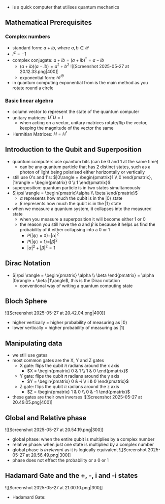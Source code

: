 - is a quick computer that utilises quantum mechanics
## Mathematical Prerequisites
### Complex numbers
- standard form: $a +ib$, where $a, b \in \mathcal R$ 
- $i^2 = -1$
- complex conjugate: $a+ib = (a+ib)^* = a - ib$ 
	- $(a+ib)(a-ib) = a^2 + b^2$
	![[Screenshot 2025-05-27 at 20.12.33.png|400]]
	- exponential form: $re^{i\theta}$ 
- in quantum computing exponential from is the main method as you rotate round a circle
### Basic linear algebra 
- column vector to represent the state of the quantum computer
- unitary matrices: $U^\dagger U = I$ 
	- when acting on a vector, unitary matrices rotate/flip the vector, keeping the magnitude of the vector the same
- Hermitian Matrices: $H = H^\dagger$ 
## Introduction to the Qubit and Superposition
 - quantum computers use quantum bits (can be 0 and 1 at the same time)
	 - can be any quantum particle that has 2 distinct states, such as a photon of light being polarised either horizontally or vertically
- still use 0's and 1's: $|0\rangle = \begin{pmatrix}1 \\ 0 \end{pmatrix}, |1\rangle = \begin{pmatrix} 0 \\ 1 \end{pmatrix}$ 
- superposition: quantum particle is in two states simultaneously 
- $|\psi \rangle = \begin{pmatrix}\alpha \\ \beta \end{pmatrix}$ 
	- $\alpha$ represents how much the qubit is in the $|0\rangle$ state
	- $\beta$ represents how much the qubit is in the $|1\rangle$ state
- when we measure a quantum system, it collapses into the measured state
	- when you measure a superposition it will become either 1 or 0
	- the reason you still have the $\alpha$ and $\beta$ is because it helps us find the probability of it either collapsing into a 0 or 1
		- $P(|\psi\rangle = 0) = |\alpha|^2$
		- $P(|\psi\rangle = 1) = |\beta|^2$
		- $|\alpha|^2 + |\beta|^2 = 1$ 
## Dirac Notation
- $|\psi \rangle = \begin{pmatrix} \alpha \\ \beta \end{pmatrix} = \alpha |0\rangle + \beta |1\rangle$, this is the Dirac notation
	- conventional way of writing a quantum computing state
## Bloch Sphere
![[Screenshot 2025-05-27 at 20.42.04.png|400]]
- higher vertically = higher probability of measuring as $|0\rangle$
- lower vertically = higher probability of measuring as $|1\rangle$
## Manipulating data
- we still use gates
- most common gates are the X, Y and Z gates
	- X gate: flips the qubit $\pi$ radians around the x axis
		- $X = \begin{pmatrix} 0 & 1 \\ 1 & 0 \end{pmatrix}$ 
	- Y gate: flips the qubit $\pi$ radians around the y axis
		- $Y = \begin{pmatrix} 0 & -i \\ i & 0 \end{pmatrix}$ 
	- Z gate: flips the qubit $\pi$ radians around the z axis
		- $Z = \begin{pmatrix} 1 & 0 \\ 0 & -1 \end{pmatrix}$ 
- these gates are their own inverses
![[Screenshot 2025-05-27 at 20.49.05.png|400]]
## Global and Relative phase
![[Screenshot 2025-05-27 at 20.54.19.png|300]]
- global phase: when the entire qubit is multiplies by a complex number
- relative phase: when just one state is multiplied by a complex number
- global phase is *irrelevant* as it is logically equivalent
 ![[Screenshot 2025-05-27 at 20.56.49.png|300]]
 - phase does not effect the probability or a 0 or 1
## Hadamard Gate and the +, -, i and -i states
![[Screenshot 2025-05-27 at 21.00.10.png|300]]
- Hadamard Gate: 